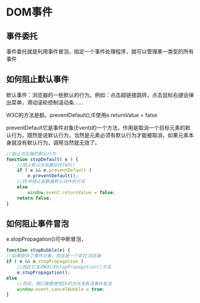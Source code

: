 # DOM事件

## 事件委托

事件委托就是利用事件冒泡，指定一个事件处理程序，就可以管理某一类型的所有事件

## 如何阻止默认事件

默认事件：浏览器的一些默认的行为。例如：点击超链接跳转，点击鼠标右键会弹出菜单，滑动滚轮控制滚动条……

W3C的方法是额。preventDefault(),IE使用e.returnValue = false

preventDefault它是事件对象(Event)的一个方法，作用是取消一个目标元素的默认行为。既然是说默认行为，当然是元素必须有默认行为才能被取消，如果元素本身就没有默认行为，调用当然就无效了。

```javascript
//阻止浏览器的默认行为 
function stopDefault( e ) { 
    //阻止默认浏览器动作(W3C) 
    if ( e && e.preventDefault ) 
        e.preventDefault(); 
    //IE中阻止函数器默认动作的方式 
    else 
        window.event.returnValue = false; 
    return false; 
}
```
## 如何阻止事件冒泡

e.stopPropagation()可中断冒泡，
```javascript
function stopBubble(e) { 
//如果提供了事件对象，则这是一个非IE浏览器 
if ( e && e.stopPropagation ) 
    //因此它支持W3C的stopPropagation()方法 
    e.stopPropagation(); 
else 
    //否则，我们需要使用IE的方式来取消事件冒泡 
    window.event.cancelBubble = true; 
}
```


